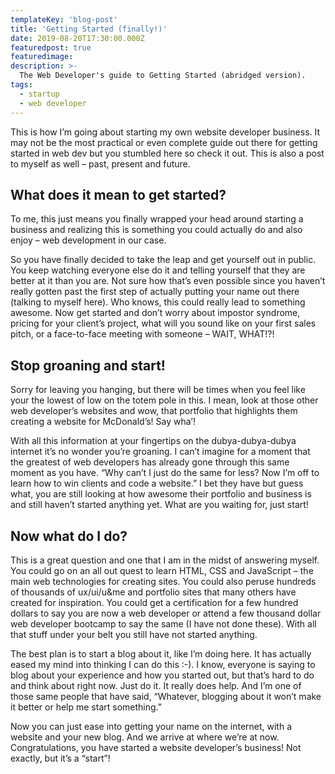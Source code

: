```yaml
---
templateKey: 'blog-post'
title: 'Getting Started (finally!)'
date: 2019-08-20T17:30:00.000Z
featuredpost: true
featuredimage: 
description: >-
  The Web Developer's guide to Getting Started (abridged version).
tags:
  - startup
  - web developer
---
```


This is how I’m going about starting my own website developer business. It may not be the most practical or even complete guide out there for getting started in web dev but you stumbled here so check it out. This is also a post to myself as well – past, present and future.

## What does it mean to get started?

To me, this just means you finally wrapped your head around starting a business and realizing this is something you could actually do and also enjoy – web development in our case.

So you have finally decided to take the leap and get yourself out in public. You keep watching everyone else do it and telling yourself that they are better at it than you are. Not sure how that’s even possible since you haven’t really gotten past the first step of actually putting your name out there (talking to myself here). Who knows, this could really lead to something awesome. Now get started and don’t worry about impostor syndrome, pricing for your client’s project, what will you sound like on your first sales pitch, or a face-to-face meeting with someone – WAIT, WHAT!?!

## Stop groaning and start!

Sorry for leaving you hanging, but there will be times when you feel like your the lowest of low on the totem pole in this. I mean, look at those other web developer’s websites and wow, that portfolio that highlights them creating a website for McDonald’s! Say wha’!

With all this information at your fingertips on the dubya-dubya-dubya internet it’s no wonder you’re groaning. I can’t imagine for a moment that the greatest of web developers has already gone through this same moment as you have. “Why can’t I just do the same for less? Now I’m off to learn how to win clients and code a website.” I bet they have but guess what, you are still looking at how awesome their portfolio and business is and still haven’t started anything yet. What are you waiting for, just start!

## Now what do I do?

This is a great question and one that I am in the midst of answering myself. You could go on an all out quest to learn HTML, CSS and JavaScript – the main web technologies for creating sites. You could also peruse hundreds of thousands of ux/ui/u&me and portfolio sites that many others have created for inspiration. You could get a certification for a few hundred dollars to say you are now a web developer or attend a few thousand dollar web developer bootcamp to say the same (I have not done these). With all that stuff under your belt you still have not started anything.

The best plan is to start a blog about it, like I’m doing here. It has actually eased my mind into thinking I can do this :-). I know, everyone is saying to blog about your experience and how you started out, but that’s hard to do and think about right now. Just do it. It really does help. And I’m one of those same people that have said, “Whatever, blogging about it won’t make it better or help me start something.”

Now you can just ease into getting your name on the internet, with a website and your new blog. And we arrive at where we’re at now. Congratulations, you have started a website developer’s business! Not exactly, but it’s a “start”!
